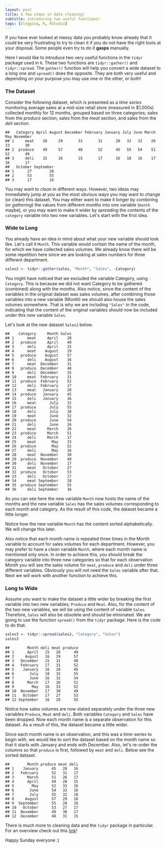 ```yaml
---
layout: post
title: A few steps in data cleaning!
subtitle: introducing two useful functions!
tags: [blogging, R, RStudio]
---
```


If you have ever looked at messy data you probably know already that it could be very frustrating to try to clean it if you do not have the right tools at your disposal. Some people even try to do it **gasps** manually.

Here I would like to introduce two very useful functions in the `tidyr` package used in `R`. These two functions are `tidyr::gather()` and `tidyr::spread`. The `gather()` function will help you convert a wide dataset to a long one and `spread()` does the opposite. They are both very useful and depending on your purpose you may use one or the other, or both!

### The Dataset

Consider the following dataset, which is presented as a *time series* monitoring average sales at a mid-size retail store (measured in $1,000s) collected monthly for 12 months, grouped based on three categories; sales from the *produce* section, sales from the *meat* section, and sales from the *deli* section.

    ##   Category April August December February January July June March May November
    ## 1     meat    28     29       31       31      28   32   32    26  33       30
    ## 2  produce    49     57       48       52      45   55   54    51  52       49
    ## 3     deli    15     16       15       17      16   18   16    17  16       17
    ##   October September
    ## 1      27        28
    ## 2      53        55
    ## 3      17        16

You may want to *clean* in different ways. However, two ideas may immediately jump at you as the most obvious ways you may want to change (or clean) this dataset. You may either want to make it longer by combining (or *gathering*) the values from different months into one variable (`month` maybe), or you may want to make it wider by *spreading* the contents of the `category` variable into two new variables. Let's start with the first idea.

### Wide to Long

You already have an idea in mind about what your new variable should look like. Let's call it `Month`. This variable would contain the name of the month, for which we have collected sales volumes. We already know there will be some repetition here since we are looking at sales numbers for three different department.

``` r
sales2 <- tidyr::gather(sales, "Month", "Sales", -Category)
```

You might have noticed that we excluded the variable Category, using `-Category`. This is because we did not want Category to be gathered (combined) along with the months. Also notice, since the content of the variables in the original dataset was sales volumes, after combining those variables into a new variable (Month) we should also house the sales volumes somewhere. That is why we are including `"Sales"` in the code, indicating that the content of the original variables should now be included under this new variable `Sales`.

Let's look at the new dataset `Sales2` below.

    ##    Category     Month Sales
    ## 1      meat     April    28
    ## 2   produce     April    49
    ## 3      deli     April    15
    ## 4      meat    August    29
    ## 5   produce    August    57
    ## 6      deli    August    16
    ## 7      meat  December    31
    ## 8   produce  December    48
    ## 9      deli  December    15
    ## 10     meat  February    31
    ## 11  produce  February    52
    ## 12     deli  February    17
    ## 13     meat   January    28
    ## 14  produce   January    45
    ## 15     deli   January    16
    ## 16     meat      July    32
    ## 17  produce      July    55
    ## 18     deli      July    18
    ## 19     meat      June    32
    ## 20  produce      June    54
    ## 21     deli      June    16
    ## 22     meat     March    26
    ## 23  produce     March    51
    ## 24     deli     March    17
    ## 25     meat       May    33
    ## 26  produce       May    52
    ## 27     deli       May    16
    ## 28     meat  November    30
    ## 29  produce  November    49
    ## 30     deli  November    17
    ## 31     meat   October    27
    ## 32  produce   October    53
    ## 33     deli   October    17
    ## 34     meat September    28
    ## 35  produce September    55
    ## 36     deli September    16

As you can see here the new variable `Month` now hosts the name of the months and the new variable `Sales` has the sales volumes corresponding to each month and category. As the result of this code, the dataset became a little longer.

Notice how the new variable `Month` has the content sorted alphabetically. We will change this later.

Also notice that each month name is repeated three times in the Month variable to account for sales volumes for each department. However, you may prefer to have a *clean* variable `Month`, where each month name is mentioned only once. In order to achieve this, you should break the category variable into three new categories so that for each observation *Month* you will see the sales volume for `meat`, `produce` and `deli` under three different variables. Obviously you will not need the `Sales` variable after that. Next we will work with another function to achieve this.

### Long to Wide

Assume you want to make the dataset a little wider by breaking the first variable into two new variables; `Produce` and `Meat`. Also, for the content of the two new variables, we will be using the content of variable `Sales`. Therefore, `Sales` will also be obsolete and should be eliminated. We are going to use the function `spread()` from the `tidyr` package. Here is the code to do that.

``` r
sales3 <- tidyr::spread(sales2, "Category", "Sales")
sales3
```

    ##        Month deli meat produce
    ## 1      April   15   28      49
    ## 2     August   16   29      57
    ## 3   December   15   31      48
    ## 4   February   17   31      52
    ## 5    January   16   28      45
    ## 6       July   18   32      55
    ## 7       June   16   32      54
    ## 8      March   17   26      51
    ## 9        May   16   33      52
    ## 10  November   17   30      49
    ## 11   October   17   27      53
    ## 12 September   16   28      55

Notice how sales volumes are now stated separately under the three new variables `Produce`, `Meat` and `deli`. Both variables `Category` and `Sales` have been dropped. Now each month name is a separate observation for this dataset. As a result of this, the dataset became a little wider.

Since each month name is an observation, and this was a time-series to begin with, we would like to sort the dataset based on the month name so that it starts with January and ends with December. Also, let's re-order the columns so that `produce` is first, followed by `meat` and `deli`. Below see the sorted dataset.

    ##        Month produce meat deli
    ## 1    January      45   28   16
    ## 2   February      52   31   17
    ## 3      March      51   26   17
    ## 4      April      49   28   15
    ## 5        May      52   33   16
    ## 6       June      54   32   16
    ## 7       July      55   32   18
    ## 8     August      57   29   16
    ## 9  September      55   28   16
    ## 10   October      53   27   17
    ## 11  November      49   30   17
    ## 12  December      48   31   15

There is much more to cleaning data and the `tidyr` package in particular. For an overview check out this [link](https://www.rdocumentation.org/packages/tidyr/versions/0.8.3)!

Happy Sunday everyone :)
